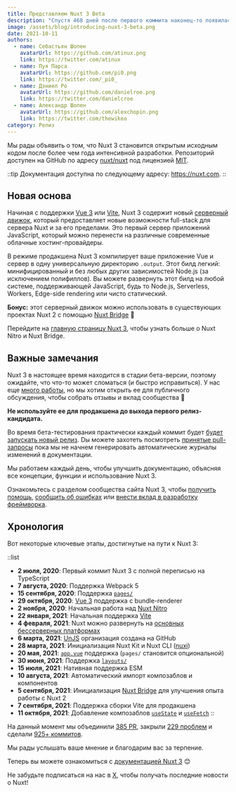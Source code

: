 ```yaml
---
title: Представляем Nuxt 3 Beta
description: "Спустя 468 дней после первого коммита наконец-то появилась бета-версия Nuxt 3. Узнайте, что в ней содержится и что от нее можно ожидать. Да, она включает в себя Vue 3 и Vite. ⚡️"
image: /assets/blog/introducing-nuxt-3-beta.png
date: 2021-10-11
authors:
  - name: Себастьян Шопен
    avatarUrl: https://github.com/atinux.png
    link: https://twitter.com/atinux
  - name: Пуя Парса
    avatarUrl: https://github.com/pi0.png
    link: https://twitter.com/_pi0_
  - name: Дэниел Ро
    avatarUrl: https://github.com/danielroe.png
    link: https://twitter.com/danielcroe
  - name: Александр Шопен
    avatarUrl: https://github.com/alexchopin.png
    link: https://twitter.com/thewikeo
category: Релиз
---
```


Мы рады объявить о том, что Nuxt 3 становится открытым исходным кодом после более чем года интенсивной разработки. Репозиторий доступен на GitHub по адресу [nuxt/nuxt](https://github.com/nuxt/nuxt) под лицензией [MIT](https://github.com/nuxt/nuxt/blob/main/LICENSE).

::tip
Документация доступна по следующему адресу: <https://nuxt.com>.
::

## Новая основа

Начиная с поддержки [Vue 3](https://ru.vuejs.org) или [Vite](https://vitejs.dev), Nuxt 3 содержит новый [серверный движок](https://nuxt.com/docs/guide/concepts/server-engine), который предоставляет новые возможности full-stack для сервера Nuxt и за его пределами. Это первый сервер приложений JavaScript, который можно перенести на различные современные облачные хостинг-провайдеры.

В режиме продакшена Nuxt 3 компилирует ваше приложение Vue и сервер в одну универсальную директорию `.output`. Этот билд легкий: минифицированный и без любых других зависимостей Node.js (за исключением полифиллов). Вы можете развернуть этот билд на любой системе, поддерживающей JavaScript, будь то Node.js, Serverless, Workers, Edge-side rendering или чисто статический.

**Бонус:** этот серверный движок можно использовать в существующих проектах Nuxt 2 с помощью [Nuxt Bridge](https://nuxt.com/docs/getting-started/bridge) 🚀

Перейдите на [главную страницу Nuxt 3](https://nuxt.com), чтобы узнать больше о Nuxt Nitro и Nuxt Bridge.

## Важные замечания

Nuxt 3 в настоящее время находится в стадии бета-версии, поэтому ожидайте, что что-то может сломаться (и быстро исправиться). У нас еще [много работы](https://github.com/nuxt/nuxt/issues), но мы хотим открыть ее для публичного обсуждения, чтобы собрать отзывы и вклад сообщества 💚

**Не используйте ее для продакшена до выхода первого релиз-кандидата.**

Во время бета-тестирования практически каждый коммит будет [будет запускать новый релиз](https://github.com/nuxt/nuxt/blob/main/.github/workflows/ci.yml#L111-L119). Dы можете захотеть посмотреть [принятые pull-запросы](https://github.com/nuxt/nuxt/pulls?q=is%3Apr+is%3Amerged) пока мы не начнем генерировать автоматические журналы изменений в документации.

Мы работаем каждый день, чтобы улучшить документацию, объясняя все концепции, функции и использование Nuxt 3.

Ознакомьтесь с разделом сообщества сайта Nuxt 3, чтобы [получить помощь](https://nuxt.com/docs/community/getting-help), [сообщить об ошибках](https://nuxt.com/docs/community/reporting-bugs) или [внести вклад в разработку фреймворка](https://nuxt.com/docs/community/contribution).

## Хронология

Вот некоторые ключевые этапы, достигнутые на пути к Nuxt 3:

::list

- **2 июля, 2020**: Первый коммит Nuxt 3 с полной переписью на TypeScript
- **7 августа, 2020**: Поддержка Webpack 5
- **15 сентября, 2020**: Поддержка [`pages/`](https://nuxt.com/docs/guide/directory-structure/pages)
- **29 октября, 2020**: [Vue 3](https://vuejs.org) поддержка с bundle-renderer
- **2 ноября, 2020**: Начальная работа над [Nuxt Nitro](https://nuxt.com/guide/concepts/server-engine)
- **22 января, 2021**: Начальная поддержка [Vite](https://vitejs.dev)
- **4 февраля, 2021**: Nuxt можно развернуть на [основных бессерверных платформах](https://nuxt.com/docs/getting-started/deployment)
- **6 марта, 2021**: [UnJS](https://github.com/unjs) организация создана на GitHub
- **28 марта, 2021**: Инициализация Nuxt Kit и Nuxt CLI ([nuxi](https://nuxt.com/docs/api/commands/add))
- **20 мая, 2021**: [`app.vue`](https://nuxt.com/docs/guide/directory-structure/app) поддержка (`pages/` становится опциональной)
- **30 июня, 2021**: Поддержка [`layouts/`](https://nuxt.com/docs/guide/directory-structure/layouts)
- **15 июля, 2021**: Нативная поддержка ESM
- **10 августа, 2021**: Автоматический импорт композаблов и компонентов
- **5 сентября, 2021**: Инициализация [Nuxt Bridge](https://nuxt.com/docs/bridge/overview) для улучшения опыта работы с Nuxt 2
- **7 сентября, 2021**: Поддержка сборки Vite для продакшена
- **11 октября, 2021**: Добавление композаблов [`useState`](https://nuxt.com/docs/getting-started/state-management) и [`useFetch`](https://nuxt.com/docs/api/composables/use-fetch)
::

На данный момент мы объединили [385 PR](https://github.com/nuxt/nuxt/pulls?q=is%3Apr+is%3Amerged), закрыли [229 проблем](https://github.com/nuxt/nuxt/issues?q=is%3Aissue+is%3Aclosed) и сделали [925+ коммитов](https://github.com/nuxt/nuxt/commits/main).

Мы рады услышать ваше мнение и благодарим вас за терпение.

Теперь вы можете ознакомиться с [документацией Nuxt 3](https://nuxt.com) 😊

Не забудьте подписаться на нас в [X](https://twitter.com/nuxt_js), чтобы получать последние новости о Nuxt!
